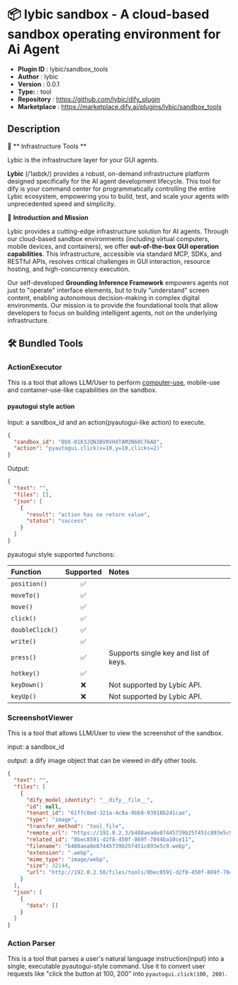 # 📦 lybic sandbox - A cloud-based sandbox operating environment for Ai Agent

- **Plugin ID** : lybic/sandbox_tools
- **Author** : lybic
- **Version** : 0.0.1
- **Type:** : tool
- **Repository** : https://github.com/lybic/dify_plugin
- **Marketplace** : https://marketplace.dify.ai/plugins/lybic/sandbox_tools

## Description

🌃 ** Infrastructure Tools **

Lybic is the infrastructure layer for your GUI agents.

**Lybic** (/ˈlaɪbɪk/) provides a robust, on-demand infrastructure platform designed specifically for the AI agent development lifecycle. This tool for dify is your command center for programmatically controlling the entire Lybic ecosystem, empowering you to build, test, and scale your agents with unprecedented speed and simplicity.

🚀 **Introduction and Mission**

Lybic provides a cutting-edge infrastructure solution for AI agents. Through our cloud-based sandbox environments (including virtual computers, mobile devices, and containers), we offer **out-of-the-box GUI operation capabilities**. This infrastructure, accessible via standard MCP, SDKs, and RESTful APIs, resolves critical challenges in GUI interaction, resource hosting, and high-concurrency execution.

Our self-developed **Grounding Inference Framework** empowers agents not just to "operate" interface elements, but to truly "understand" screen content, enabling autonomous decision-making in complex digital environments. Our mission is to provide the foundational tools that allow developers to focus on building intelligent agents, not on the underlying infrastructure.

##  🛠️ Bundled Tools

### ActionExecutor

This is a tool that allows LLM/User to perform [computer-use](https://platform.openai.com/docs/guides/tools-computer-use),
mobile-use and container-use-like capabilities on the sandbox.

#### pyautogui style action

Input: a sandbox_id and an action(pyautogui-like action) to execute.

```json
{
  "sandbox_id": "BOX-01K3JQN3BVRVHXTAM3N60C76AD",
  "action": "pyautogui.click(x=10,y=10,clicks=2)"
}
```

Output:

```json
{
  "text": "",
  "files": [],
  "json": [
    {
      "result": "action has no return value",
      "status": "success"
    }
  ]
}
```

pyautogui style supported functions:

| Function | Supported | Notes |
| :--- | :---: | :--- |
| `position()` | ✅ | |
| `moveTo()` | ✅ | |
| `move()` | ✅ | |
| `click()` | ✅ | |
| `doubleClick()` | ✅ | |
| `write()` | ✅ | |
| `press()` | ✅ | Supports single key and list of keys. |
| `hotkey()` | ✅ | |
| `keyDown()` | ❌ | Not supported by Lybic API. |
| `keyUp()` | ❌ | Not supported by Lybic API. |


### ScreenshotViewer

This is a tool that allows LLM/User to view the screenshot of the sandbox.

input: a sandbox_id

output: a dify image object that can be viewed in dify other tools.

```json
{
  "text": "",
  "files": [
    {
      "dify_model_identity": "__dify__file__",
      "id": null,
      "tenant_id": "61ffc0ed-321a-4c8a-9bb9-93918b241cae",
      "type": "image",
      "transfer_method": "tool_file",
      "remote_url": "https://192.0.2.3/b488aea8e87445739b25f451c893e5c9.webp",
      "related_id": "8bec8591-d2f8-450f-869f-7844ba10ce11",
      "filename": "b488aea8e87445739b25f451c893e5c9.webp",
      "extension": ".webp",
      "mime_type": "image/webp",
      "size": 32144,
      "url": "http://192.0.2.58/files/tools/8bec8591-d2f8-450f-869f-7844ba10ce11.webp?timestamp=1756199657&nonce=13cd3132de500433807fae5dcc054f04&sign=9tzNzyWwQWD4f2NDLAvZs96RKDEpY0O0-Q2IscM57-s="
    }
  ],
  "json": [
    {
      "data": []
    }
  ]
}
```


### Action Parser

This is a tool that parses a user's natural language instruction(input) into a single, executable pyautogui-style command. 
Use it to convert user requests like "click the button at 100, 200" into `pyautogui.click(100, 200)`.

